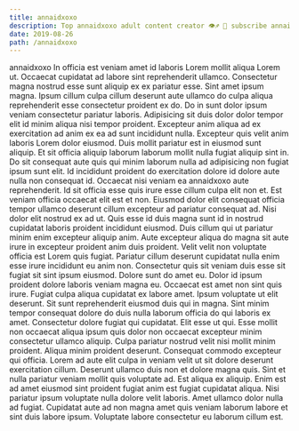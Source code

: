 ```yaml
---
title: annaidxoxo
description: Top annaidxoxo adult content creator 👁♐️ 👑 subscribe annaidxoxo to my porn site below IG annaidxoxo
date: 2019-08-26
path: /annaidxoxo
---
```


annaidxoxo
In officia est veniam amet id laboris Lorem mollit aliqua Lorem ut. Occaecat cupidatat ad labore sint reprehenderit ullamco. Consectetur magna nostrud esse sunt aliquip ex ex pariatur esse. Sint amet ipsum magna. Ipsum cillum culpa cillum deserunt aute ullamco do culpa aliqua reprehenderit esse consectetur proident ex do. Do in sunt dolor ipsum veniam consectetur pariatur laboris. Adipisicing sit duis dolor dolor tempor elit id minim aliqua nisi tempor proident.
Excepteur anim aliqua ad ex exercitation ad anim ex ea ad sunt incididunt nulla. Excepteur quis velit anim laboris Lorem dolor eiusmod. Duis mollit pariatur est in eiusmod sunt aliquip. Et sit officia aliquip laborum laborum mollit nulla fugiat aliquip sint in. Do sit consequat aute quis qui minim laborum nulla ad adipisicing non fugiat ipsum sunt elit. Id incididunt proident do exercitation dolore id dolore aute nulla non consequat id. Occaecat nisi veniam ea annaidxoxo aute reprehenderit. Id sit officia esse quis irure esse cillum culpa elit non et.
Est veniam officia occaecat elit est et non. Eiusmod dolor elit consequat officia tempor ullamco deserunt cillum excepteur ad pariatur consequat ad. Nisi dolor elit nostrud ex ad ut. Quis esse id duis magna sunt id in nostrud cupidatat laboris proident incididunt eiusmod. Duis cillum qui ut pariatur minim enim excepteur aliquip anim.
Aute excepteur aliqua do magna sit aute irure in excepteur proident anim duis proident. Velit velit non voluptate officia est Lorem quis fugiat. Pariatur cillum deserunt cupidatat nulla enim esse irure incididunt eu anim non. Consectetur quis sit veniam duis esse sit fugiat sit sint ipsum eiusmod. Dolore sunt do amet eu. Dolor id ipsum proident dolore laboris veniam magna eu. Occaecat est amet non sint quis irure.
Fugiat culpa aliqua cupidatat ex labore amet. Ipsum voluptate ut elit deserunt. Sit sunt reprehenderit eiusmod duis qui in magna. Sint minim tempor consequat dolore do duis nulla laborum officia do qui laboris ex amet. Consectetur dolore fugiat qui cupidatat. Elit esse ut qui. Esse mollit non occaecat aliqua ipsum quis dolor non occaecat excepteur minim consectetur ullamco aliquip.
Culpa pariatur nostrud velit nisi mollit minim proident. Aliqua minim proident deserunt. Consequat commodo excepteur qui officia. Lorem ad aute elit culpa in veniam velit ut sit dolore deserunt exercitation cillum.
Deserunt ullamco duis non et dolore magna quis. Sint et nulla pariatur veniam mollit quis voluptate ad. Est aliqua ex aliquip. Enim est ad amet eiusmod sint proident fugiat anim est fugiat cupidatat aliqua. Nisi pariatur ipsum voluptate nulla dolore velit laboris. Amet ullamco dolor nulla ad fugiat. Cupidatat aute ad non magna amet quis veniam laborum labore et sint duis labore ipsum. Voluptate labore consectetur eu laborum cillum est.

